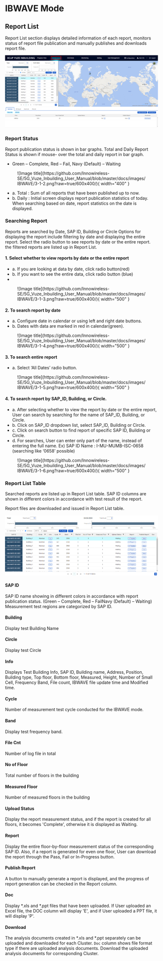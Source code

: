# IBWAVE Mode

## Report List

Report List section displays detailed information of each report, monitors status of report file publication and manually publishes and downloads report file.

<p align="center">
  <img src="https://github.com/Innowireless-SE/5G_Vuze_Inbuilding_User_Manual/blob/master/docs/images/IBWAVE/3-1-1.png?raw=true">
</p>

### Report Status

Report publication status is shown in bar graphs. 
Total and Daily Report Status is shown if mouse- over the total and daily report in bar graph. 

- Green – Complete, Red – Fail, Navy (Default) – Waiting


<figure markdown="span">
  ![Image title](https://github.com/Innowireless-SE/5G_Vuze_Inbuilding_User_Manual/blob/master/docs/images/IBWAVE/3-1-2.png?raw=true/600x400/){ width="400"  }
  <figcaption></figcaption>
</figure>

- a.	Total : Sum of all reports that have been published up to now.
- b.	Daily : Initial screen displays report publication statistics of today. When searching based on date, report statistics on the date is displayed.


### Searching Report

Reports are searched by Date, SAP ID, Building or Circle 
Options for displaying the report include filtering by date and displaying the entire report. Select the radio button to see reports by date or the entire report. the filtered reports are listed up in Report List.

#### 1. Select whether to view reports by date or the entire report
- a.	If you are looking at data by date, click radio button(red)
- b.	If you want to see the entire data, click radio button (blue)
- 
<figure markdown="span">
  ![Image title](https://github.com/Innowireless-SE/5G_Vuze_Inbuilding_User_Manual/blob/master/docs/images/IBWAVE/3-1-3.png?raw=true/600x400/){ width="500"  }
  <figcaption></figcaption>
</figure>

#### 2. To search report by date
- a.	Configure date in calendar or using left and right date buttons. 
- b.	Dates with data are marked in red in calendar(green).
    
<figure markdown="span">
  ![Image title](https://github.com/Innowireless-SE/5G_Vuze_Inbuilding_User_Manual/blob/master/docs/images/IBWAVE/3-1-4.png?raw=true/600x400/){ width="500"  }
  <figcaption></figcaption>
</figure>

#### 3. To search entire report 
- a.	Select ‘All Dates’ radio button.
<figure markdown="span">
  ![Image title](https://github.com/Innowireless-SE/5G_Vuze_Inbuilding_User_Manual/blob/master/docs/images/IBWAVE/3-1-5.png?raw=true/600x400/){ width="500"  }
  <figcaption></figcaption>
</figure>

#### 4. To search report by SAP_ID, Building, or Circle.
- a.	After selecting whether to view the report by date or the entire report,
      User can search by searching for the name of SAP_ID, Building, or Circle.
- b.	Click on SAP_ID dropdown list, select SAP_ID, Building or Circle.
- c.	Click on search button to find report of specific SAP ID, Building or Circle.
- d.	For searches, User can enter only part of the name, instead of entering the full name.
      Ex) SAP ID Name : I-MU-MUMB-ISC-0658 (searching like ‘0658’ possible)
<figure markdown="span">
  ![Image title](https://github.com/Innowireless-SE/5G_Vuze_Inbuilding_User_Manual/blob/master/docs/images/IBWAVE/3-1-6.png?raw=true/600x400/){ width="500"  }
  <figcaption></figcaption>
</figure>


### Report List Table

Searched reports are listed up in Report List table. SAP ID columns are shown in different colors in accordance with test result of the report.

Report files are downloaded and issued in Report List table.

<p align="center">
  <img src="https://github.com/Innowireless-SE/5G_Vuze_Inbuilding_User_Manual/blob/master/docs/images/IBWAVE/3-1-7.png?raw=true">
</p>

#### SAP ID 
SAP ID name showing in different colors in accordance with report publication status. (Green – Complete, Red – FailNavy (Default) – Waiting)
Measurement test regions are categorized by SAP ID.
#### Building
Display test Building Name
#### Circle
Display test Circle
#### Info 
Displays Test Building Info, SAP ID, Building name, Address, Position, Building type, Top floor, Bottom floor, Measured, Height, Number of Small Cell, Frequency Band, File count, IBWAVE file update time and Modified time.
#### Cycle 
Number of measurement test cycle conducted for the IBWAVE mode.
#### Band 
Display test frequency band.
#### File Cnt 
Number of log file in total
#### No of Floor 
Total number of floors in the building
#### Measured Floor 
Number of measured floors in the building
#### Upload Status 
Display the report measurement status, and if the report is created for all floors, it becomes 'Complete', otherwise it is displayed as Waiting.
#### Report
Display the entire floor-by-floor measurement status of the corresponding SAP ID. Also, if a report is generated for even one floor, User can download the report through the Pass, Fail or In-Progress button.

#### Publish Report
A button to manually generate a report is displayed, and the progress of report generation can be checked in the Report column.

#### Doc 
Display *.xls and *.ppt files that have been uploaded. If User uploaded an Excel file, the DOC column will display 'E', and if User uploaded a PPT file, it will display 'P'.

#### Download 
The analysis documents created in *.xls and *.ppt separately can be uploaded and downloaded for each Cluster. `Doc` column shows file format type if there are uploaded analysis documents. Download the uploaded analysis documents for corresponding Cluster.


